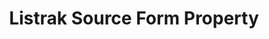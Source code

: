 ---
# -------------------------- #
#        CONTENT TYPE        #
# -------------------------- #

product-type: "connect"
content-type: "api-form"
form-type: "source"
key: "source-form-properties-listrak-object"


# -------------------------- #
#        OBJECT INFO         #
# -------------------------- #

title: "Listrak Source Form Property"
api-type: "platform.listrak"
display-name: "Listrak"

source-type: "saas"
docs-name: "listrak"

description: ""


# -------------------------- #
#      OBJECT ATTRIBUTES     #
# -------------------------- #

uses-start-date: true

object-attributes:
  - name: "password"
    type: "string"
    required: true
    description: "The password associated with the {{ form-property.display-name }} user."
    value: "{{ sample-property-data.password }}"

  - name: "username"
    type: "string"
    required: true
    description: "Your {{ form-property.display-name }} username."
    value: "{{ sample-property-data.user }}"
---